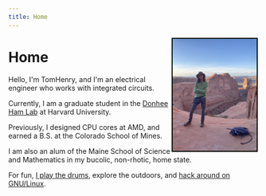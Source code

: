 ```yaml
---
title: Home 
---
```


<img src="images/moab-22.jpeg" height="225" alt="Me on a trip to Moab in 2022" style="float: right; margin: 3px 3px 3px 3px; border: 2px solid #000800;"> 

# Home
Hello, I'm TomHenry, and I'm an electrical engineer who works with integrated circuits. 

Currently, I am a graduate student in the [Donhee Ham Lab](https://www.donheehamlab.org/) at Harvard University.

Previously, I designed CPU cores at AMD, and earned a B.S. at the Colorado School of Mines. 

I am also an alum of the Maine School of Science and Mathematics in my bucolic, non-rhotic, home state.

For fun, [I play the drums](/music.html), explore the outdoors, and [hack around on GNU/Linux](/setup.html). 
